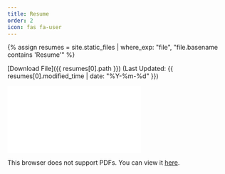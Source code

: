 ```yaml
---
title: Resume
order: 2
icon: fas fa-user
---
```


{% assign resumes = site.static_files | where_exp: "file", "file.basename contains 'Resume'" %}

[Download File]({{ resumes[0].path }})
(Last Updated: {{ resumes[0].modified_time | date: "%Y-%m-%d" }})

<object data="{{ resumes[0].path }}" type="application/pdf" width="100%" height=700px>
    <embed src="{{ resumes[0].path }}">
        <p>This browser does not support PDFs. You can view it <a href="{{ site.baseurl }}{{ resumes[0].path }}">here</a>.</p>
    </embed>
</object>
